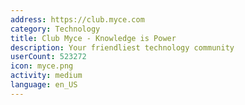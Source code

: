 ```yaml
---
address: https://club.myce.com
category: Technology
title: Club Myce - Knowledge is Power
description: Your friendliest technology community
userCount: 523272
icon: myce.png
activity: medium
language: en_US
---
```


